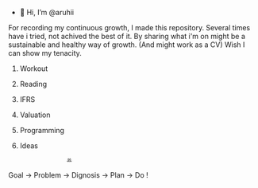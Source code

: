 - 👋 Hi, I’m @aruhii

For recording my continuous growth, I made this repository.
Several times have i tried, not achived the best of it.
By sharing what i'm on might be a sustainable and healthy way of growth. (And might work as a CV)
Wish I can show my tenacity.

1. Workout
2. Reading
3. IFRS
4. Valuation
5. Programming
6. Ideas



                    ꔛ
Goal -> Problem -> Dignosis -> Plan -> Do !

